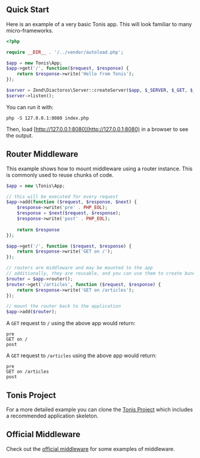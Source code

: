 Quick Start
-----------

Here is an example of a very basic Tonis app. This will look familiar to many micro-frameworks.

```php
<?php

require __DIR__ . '/../vendor/autoload.php';

$app = new Tonis\App;
$app->get('/', function($request, $response) {
    return $response->write('Hello from Tonis');
});

$server = Zend\Diactoros\Server::createServer($app, $_SERVER, $_GET, $_POST, $_COOKIE, $_FILES);
$server->listen();
```

You can run it with:

```php -S 127.0.0.1:8080 index.php```

Then, load [http://127.0.0.1:8080](http://127.0.0.1:8080) in a browser to see the output.

Router Middleware
-----------------

This example shows how to mount middleware using a router instance. This is commonly used to reuse chunks of code.

```php
$app = new \Tonis\App;

// this will be executed for every request
$app->add(function ($request, $response, $next) {
    $response->write('pre' . PHP_EOL);
    $response = $next($request, $response);
    $response->write('post' . PHP_EOL);
    
    return $response
});

$app->get('/', function ($request, $response) {
    return $response->write('GET on /');
});

// routers are middleware and may be mounted to the app
// additionally, they are reusable, and you can use them to create bundles/packages/modules
$router = $app->router();
$router->get('/articles', function ($request, $response) {
    return $response->write('GET on /articles');
});

// mount the router back to the application
$app->add($router);
```

A `GET` request to `/` using the above app would return:

```
pre
GET on /
post
```

A `GET` request to `/articles` using the above app would return:
 
```
pre
GET on /articles
post
```

Tonis Project
-------------

For a more detailed example you can clone the [Tonis Project](http://github.com/tonis-io/tonis-project) which 
includes a recommended application skeleton.

Official Middleware
-------------------

Check out the [official middleware](/resources/official-middleware) for some examples of middleware.
